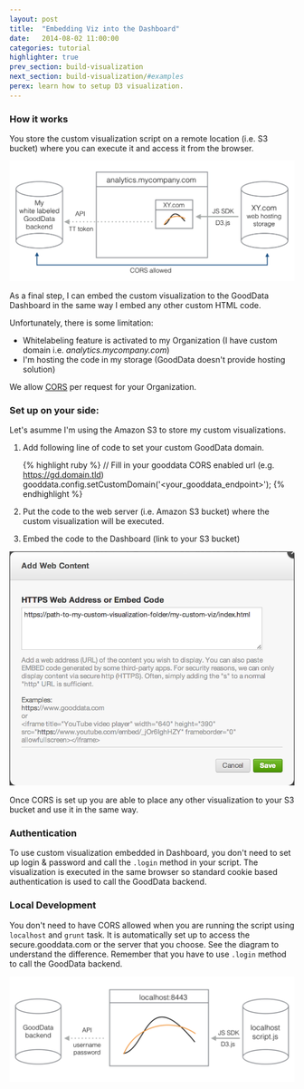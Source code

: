 ```yaml
---
layout: post
title:  "Embedding Viz into the Dashboard"
date:   2014-08-02 11:00:00
categories: tutorial
highlighter: true
prev_section: build-visualization
next_section: build-visualization/#examples
perex: learn how to setup D3 visualization.
---
```


### How it works

You store the custom visualization script on a remote location (i.e. S3 bucket) where you can execute it and access it from the browser.

<img src="/images/posts/embedded-js-viz.png" width="650" />

As a final step, I can embed the custom visualization to the GoodData Dashboard in the same way I embed any other custom HTML code. 

Unfortunately, there is some limitation:

- Whitelabeling feature is activated to my Organization (I have custom domain i.e. _analytics.mycompany.com_)  
- I'm hosting the code in my storage (GoodData doesn't provide hosting solution)

We allow [CORS](http://en.wikipedia.org/wiki/Cross-origin_resource_sharing) per request for your Organization.

### Set up on your side:

Let's asumme I'm using the Amazon S3 to store my custom visualizations. 

1) Add following line of code to set your custom GoodData domain.

	{% highlight ruby %}
	// Fill in your gooddata CORS enabled url (e.g. https://gd.domain.tld)
	gooddata.config.setCustomDomain('<your_gooddata_endpoint>');
	{% endhighlight %}

2) Put the code to the web server (i.e. Amazon S3 bucket) where the custom visualization will be executed. 

3) Embed the code to the Dashboard (link to your S3 bucket)  

<img src="/images/posts/dashboard-embed-dialog.png" width="600" alt="Embedding Dialog" />

Once CORS is set up you are able to place any other visualization to your S3 bucket and use it in the same way.

### Authentication

To use custom visualization embedded in Dashboard, you don't need to set up login & password and call the `.login` method in your script. The visualization is executed in the same browser so standard cookie based authentication is used to call the GoodData backend. 

### Local Development

You don't need to have CORS allowed when you are running the script using `localhost` and `grunt` task. It is automatically set up to access the secure.gooddata.com or the server that you choose. See the diagram to understand the difference. Remember that you have to use `.login` method to call the GoodData backend.

<img src="/images/posts/localhost-development.png" width="650" />
